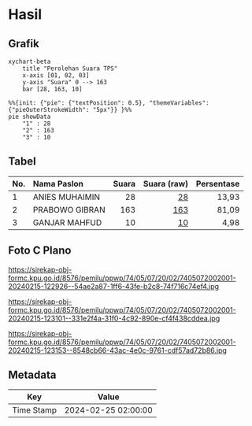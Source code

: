 # Hasil

## Grafik

```mermaid
xychart-beta
    title "Perolehan Suara TPS"
    x-axis [01, 02, 03]
    y-axis "Suara" 0 --> 163
    bar [28, 163, 10]
```

```mermaid
%%{init: {"pie": {"textPosition": 0.5}, "themeVariables": {"pieOuterStrokeWidth": "5px"}} }%%
pie showData
    "1" : 28
    "2" : 163
    "3" : 10
```

## Tabel

| No. | Nama Paslon    | Suara | Suara (raw) | Persentase |
|:--- |:-------------- | -----:| -----------:| ----------:|
| 1   | ANIES MUHAIMIN | 28    | [28][p-1]   | 13,93      |
| 2   | PRABOWO GIBRAN | 163   | [163][p-2]  | 81,09      |
| 3   | GANJAR MAHFUD  | 10    | [10][p-3]   | 4,98       |


[p-1]: https://github.com/gigit-pemilu/pemilu-2024-74-sulawesi-tenggara/blob/main/pilpres/hitung-suara/sub/74-sulawesi-tenggara/sub/05-konawe-selatan/sub/07-konda/sub/2002-puosu-jaya/sub/001-tps/sub/paslon-1.txt
[p-2]: https://github.com/gigit-pemilu/pemilu-2024-74-sulawesi-tenggara/blob/main/pilpres/hitung-suara/sub/74-sulawesi-tenggara/sub/05-konawe-selatan/sub/07-konda/sub/2002-puosu-jaya/sub/001-tps/sub/paslon-2.txt
[p-3]: https://github.com/gigit-pemilu/pemilu-2024-74-sulawesi-tenggara/blob/main/pilpres/hitung-suara/sub/74-sulawesi-tenggara/sub/05-konawe-selatan/sub/07-konda/sub/2002-puosu-jaya/sub/001-tps/sub/paslon-3.txt

## Foto C Plano

https://sirekap-obj-formc.kpu.go.id/8576/pemilu/ppwp/74/05/07/20/02/7405072002001-20240215-122926--54ae2a87-1ff6-43fe-b2c8-74f716c74ef4.jpg

https://sirekap-obj-formc.kpu.go.id/8576/pemilu/ppwp/74/05/07/20/02/7405072002001-20240215-123101--331e2f4a-31f0-4c92-890e-cf4f438cddea.jpg

https://sirekap-obj-formc.kpu.go.id/8576/pemilu/ppwp/74/05/07/20/02/7405072002001-20240215-123153--8548cb66-43ac-4e0c-9761-cdf57ad72b86.jpg


## Metadata

| Key        | Value               |
| ---------- | ------------------- |
| Time Stamp | 2024-02-25 02:00:00 |



